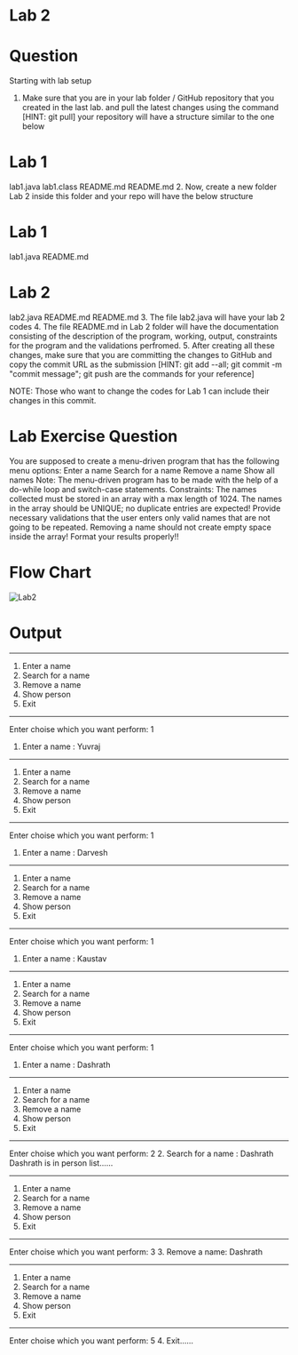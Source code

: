 
# Lab 2
# Question
Starting with lab setup
1. Make sure that you are in your lab folder / GitHub repository that you created in the last lab.  and pull the latest changes using the command [HINT: git pull]
your repository will have a structure similar to the one below
# Lab 1
lab1.java
lab1.class
README.md
README.md
2. Now, create a new folder Lab 2 inside this folder and your repo will have the below structure
# Lab 1
lab1.java
README.md
# Lab 2
lab2.java
README.md
README.md
3. The file lab2.java will have your lab 2 codes
4. The file README.md in Lab 2 folder will have the documentation consisting of the description of the program, working, output, constraints for the program and the validations perfromed.
5. After creating all these changes, make sure that you are committing the changes to GitHub and copy the commit URL as the submission [HINT: git add --all; git commit -m "commit message"; git push are the commands for your reference]

NOTE: Those who want to change the codes for Lab 1 can include their changes in this commit.


# Lab Exercise Question
You are supposed to create a menu-driven program that has the following menu options:
Enter a name
Search for a name
Remove a name
Show all names
Note:
The menu-driven program has to be made with the help of a do-while loop and switch-case statements.
Constraints:
The names collected must be stored in an array with a max length of 1024.
The names in the array should be UNIQUE; no duplicate entries are expected!
Provide necessary validations that the user enters only valid names that are not going to be repeated.
Removing a name should not create empty space inside the array!
Format your results properly!!

# Flow Chart

![Lab2](https://github.com/YuvrajGoswami/22122060-MDS273L-JAVA/assets/118046310/984ba60e-e025-4b6d-9af2-25bc827e2e13)

# Output
******************
1. Enter a name
2. Search for a name
3. Remove a name
4. Show person
5. Exit
******************
Enter choise which you want perform: 1
1. Enter a name : Yuvraj

******************
1. Enter a name
2. Search for a name
3. Remove a name
4. Show person
5. Exit
******************
Enter choise which you want perform: 1
1. Enter a name : Darvesh

******************
1. Enter a name
2. Search for a name
3. Remove a name
4. Show person
5. Exit
******************
Enter choise which you want perform: 1
1. Enter a name : Kaustav

******************
1. Enter a name
2. Search for a name
3. Remove a name
4. Show person
5. Exit
******************
Enter choise which you want perform: 1
1. Enter a name : Dashrath

******************
1. Enter a name
2. Search for a name
3. Remove a name
4. Show person
5. Exit
******************
Enter choise which you want perform: 2
2. Search for a name : Dashrath
Dashrath is in person list......
******************
1. Enter a name
2. Search for a name
3. Remove a name
4. Show person
5. Exit
******************
Enter choise which you want perform: 3
3. Remove a name: Dashrath

******************
1. Enter a name
2. Search for a name
3. Remove a name
4. Show person
5. Exit
******************
Enter choise which you want perform: 5
4. Exit......





